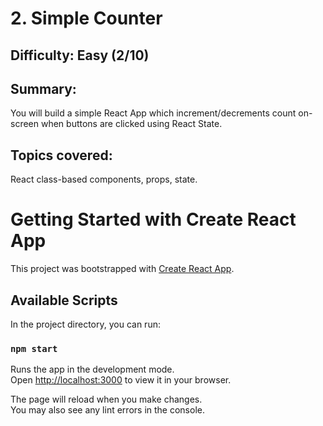 # 2. Simple Counter

## Difficulty: Easy (2/10)

## Summary:
You will build a simple React App which increment/decrements count on-screen when buttons are clicked using React State.

## Topics covered:
React class-based components, props, state.

# Getting Started with Create React App

This project was bootstrapped with [Create React App](https://github.com/facebook/create-react-app).

## Available Scripts

In the project directory, you can run:

### `npm start`

Runs the app in the development mode.\
Open [http://localhost:3000](http://localhost:3000) to view it in your browser.

The page will reload when you make changes.\
You may also see any lint errors in the console.